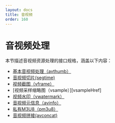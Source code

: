 ```yaml
---
layout: docs
title: 音视频
order: 160
---
```


<a id="avFop"></a>
# 音视频处理

本节描述音视频资源处理的接口规格，涵盖以下内容：  

* [基本音视频处理（avthumb）][avthumbHref]
* [音视频切片(segtime)][segtimeHref]
* [视频截图（vframe）][vframeHref]
* [视频采样缩略图（vsample）][vsampleHref]
* [视频水印（vwatermark）][videoWatermarkHref]
* [音视频元信息（avinfo）][avinfoHref]
* [私有M3U8（pm3u8）][pm3u8Href]
* [音视频拼接(avconcat)][avconcatHref]

[avthumbHref]:          http://developer.qiniu.com/docs/v6/api/reference/fop/av/avthumb.html            "基本音视频处理"
[segtimeHref]:          http://developer.qiniu.com/docs/v6/api/reference/fop/av/segtime.html            "音视频切片"
[vframeHref]:           http://developer.qiniu.com/docs/v6/api/reference/fop/av/vframe.html             "视频截图"
[videoWatermarkHref]:   http://developer.qiniu.com/docs/v6/api/reference/fop/av/video-watermark.html    "视频水印"
[avinfoHref]:           http://developer.qiniu.com/docs/v6/api/reference/fop/av/avinfo.html             "音视频元信息"
[pm3u8Href]:            http://developer.qiniu.com/docs/v6/api/reference/fop/av/pm3u8.html              "私有M3U8"
[avconcatHref]:         http://developer.qiniu.com/docs/v6/api/reference/fop/av/avconcat.html           "音视频拼接"
